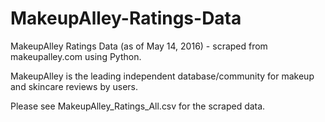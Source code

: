 # MakeupAlley-Ratings-Data
MakeupAlley Ratings Data (as of May 14, 2016) - scraped from makeupalley.com using Python.

MakeupAlley is the leading independent database/community for makeup and skincare reviews by users.

Please see MakeupAlley_Ratings_All.csv for the scraped data.
